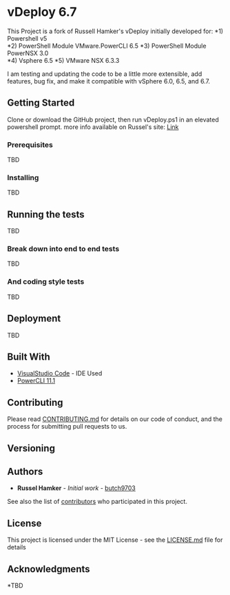 # vDeploy 6.7

This Project is a fork of Russell Hamker's vDeploy initially developed for:
  *1) Powershell v5    
  *2) PowerShell Module VMware.PowerCLI 6.5 
  *3) PowerShell Module PowerNSX 3.0   
  *4) Vsphere 6.5
  *5) VMware NSX 6.3.3
  
I am testing and updating the code to be a little more extensible, add features, bug fix, and make it compatible with vSphere 6.0, 6.5, and 6.7.

## Getting Started

Clone or download the GitHub project, then run vDeploy.ps1 in an elevated powershell prompt.
more info available on Russel's site: [Link](https://russellhamker.wixsite.com/virtual-russ/single-post/2018/03/05/vDeploy)


### Prerequisites

TBD

### Installing

TBD
## Running the tests

TBD

### Break down into end to end tests
TBD

### And coding style tests
TBD

## Deployment
TBD

## Built With

* [VisualStudio Code](https://code.visualstudio.com/download) - IDE Used
* [PowerCLI 11.1](https://blogs.vmware.com/PowerCLI/2018/12/new-release-powercli-11-1-0.html)

## Contributing

Please read [CONTRIBUTING.md](https://gist.github.com/PurpleBooth/b24679402957c63ec426) for details on our code of conduct, and the process for submitting pull requests to us.

## Versioning


## Authors

* **Russel Hamker** - *Initial work* - [butch9703](https://github.com/butch7903/vDeploy)

See also the list of [contributors](https://github.com/jdmu/vDeploy/graphs/contributors) who participated in this project.

## License

This project is licensed under the MIT License - see the [LICENSE.md](LICENSE.md) file for details

## Acknowledgments

*TBD
